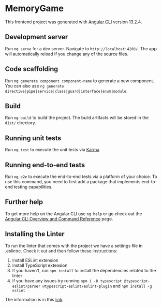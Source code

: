# MemoryGame

This frontend project was generated with [Angular CLI](https://github.com/angular/angular-cli) version 13.2.4.

## Development server

Run `ng serve` for a dev server. Navigate to `http://localhost:4200/`. The app will automatically reload if you change any of the source files.

## Code scaffolding

Run `ng generate component component-name` to generate a new component. You can also use `ng generate directive|pipe|service|class|guard|interface|enum|module`.

## Build

Run `ng build` to build the project. The build artifacts will be stored in the `dist/` directory.

## Running unit tests

Run `ng test` to execute the unit tests via [Karma](https://karma-runner.github.io).

## Running end-to-end tests

Run `ng e2e` to execute the end-to-end tests via a platform of your choice. To use this command, you need to first add a package that implements end-to-end testing capabilities.

## Further help

To get more help on the Angular CLI use `ng help` or go check out the [Angular CLI Overview and Command Reference](https://angular.io/cli) page.

## Installing the Linter

To run the linter that comes with the project we have a settings file in .eslintrc. Check it out and then follow these instructions:

1. Install ESLint extension
2. Install TypeScript extension
3. If you haven't, run `npm install` to install the dependencies related to the linter
4. If you have any issues try running `npm i -D typescript @typescript-eslint/parser @typescript-eslint/eslint-plugin` and `npm install -g eslint`

The information is in this [link](https://thesoreon.com/blog/how-to-set-up-eslint-with-typescript-in-vs-code).
